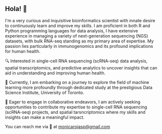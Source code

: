 ## Hola! 👋

I'm a very curious and inquisitive bioinformatics scientist with innate desire to continuously learn and improve my skills. I am proficient in both R and Python programming languages for data analysis, I have extensive experience in managing a variety of next-generation sequencing (NGS) datasets, with bulk RNA-seq standing as my primary area of expertise. My passion lies particularly in immunogenomics and its profound implications for human health.

:mag: Interested in single-cell RNA sequencing (scRNA-seq) data analysis, spatial transcriptomics, and predictive analytics to uncover insights that can aid in understanding and improving human health.

🌱 Currently, I am embarking on a journey to explore the field of machine learning more profoundly through dedicated study at the prestigious Data Science Institute, University of Toronto.

👯 Eager to engage in collaborative endeavors, I am actively seeking opportunities to contribute my expertise to single-cell RNA sequencing (scRNA-seq) projects, and spatial tarsncriptomics where my skills and insights can make a meaningful impact.

You can reach me via 📧 at monicarojasp@gmail.com

<!--
**monicarojasp/monicarojasp** is a ✨ _special_ ✨ repository because its `README.md` (this file) appears on your GitHub profile.

Here are some ideas to get you started:

- 🔭 I’m currently working on ...
- 🌱 I’m currently learning ...
- 👯 I’m looking to collaborate on ...
- 🤔 I’m looking for help with ...
- 💬 Ask me about ...
- 📫 How to reach me: ...
- 😄 Pronouns: ...
- ⚡ Fun fact: ...
-->
